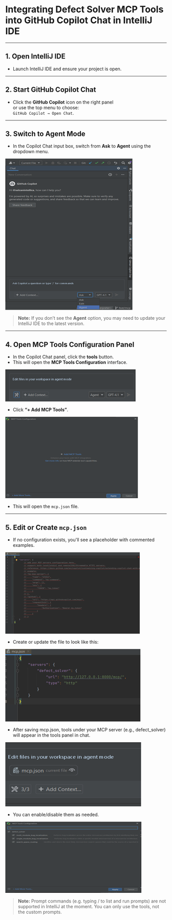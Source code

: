 # Integrating Defect Solver MCP Tools into GitHub Copilot Chat in IntelliJ IDE

---

## 1. Open IntelliJ IDE

- Launch IntelliJ IDE and ensure your project is open.

---

## 2. Start GitHub Copilot Chat

- Click the **GitHub Copilot** icon on the right panel  
  or use the top menu to choose:  
  `GitHub Copilot → Open Chat`.

---

## 3. Switch to Agent Mode

- In the Copilot Chat input box, switch from **Ask** to **Agent** using the dropdown menu.

![jetbrains_guide_1.png](../../resources/images/jetbrains_guide_1.png)

>  **Note:** If you don’t see the **Agent** option, you may need to update your IntelliJ IDE to the latest version.

---

## 4. Open MCP Tools Configuration Panel

- In the Copilot Chat panel, click the **tools** button.
- This will open the **MCP Tools Configuration** interface.

![jetbrains_guide_2.png](../../resources/images/jetbrains_guide_2.png)

- Click **“+ Add MCP Tools”**.

![jetbrains_guide_3.png](../../resources/images/jetbrains_guide_3.png)

- This will open the `mcp.json` file.

---

## 5. Edit or Create `mcp.json`

- If no configuration exists, you'll see a placeholder with commented examples.

 ![jetbrains_guide_4.png](../../resources/images/jetbrains_guide_4.png)

- Create or update the file to look like this:

![jetbrains_guide_5.png](../../resources/images/jetbrains_guide_5.png)

- After saving mcp.json, tools under your MCP server (e.g., defect_solver) will appear in the tools panel in chat.

![jetbrains_guide_6.png](../../resources/images/jetbrains_guide_6.png)

- You can enable/disable them as needed.

![jetbrains_guide_7.png](../../resources/images/jetbrains_guide_7.png)

>  **Note:** Prompt commands (e.g. typing / to list and run prompts) are not supported in IntelliJ at the moment.
You can only use the tools, not the custom prompts.

